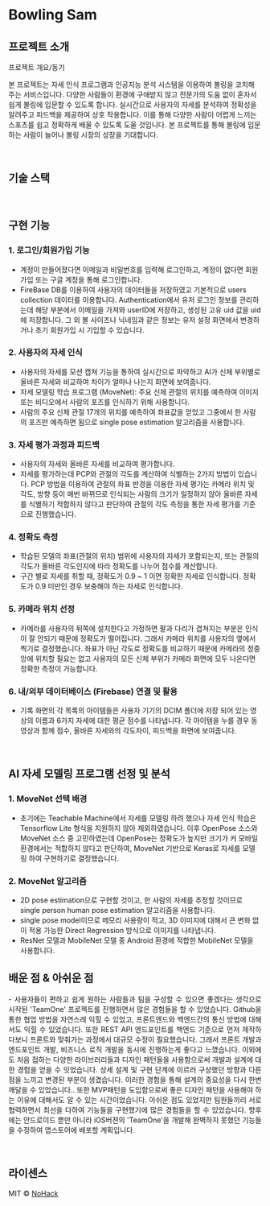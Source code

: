 # Bowling Sam


## 프로젝트 소개

<p align="justify">
프로젝트 개요/동기
</p>
본 프로젝트는 자세 인식 프로그램과 인공지능 분석 시스템을 이용하여 볼링을 코치해 주는 서비스입니다. 다양한 사람들이 환경에 구애받지 않고 전문가의 도움 없이 혼자서 쉽게 볼링에 입문할 수 있도록 합니다. 실시간으로 사용자의 자세를 분석하여 정확성을 알려주고 피드백을 제공하여 상호 작용합니다. 이를 통해 다양한 사람이 어렵게 느끼는 스포츠를 쉽고 정확하게 배울 수 있도록 도울 것입니다. 본 프로젝트를 통해 볼링에 입문하는 사람이 늘어나 볼링 시장의 성장을 기대합니다.
</p>

<br>

## 기술 스택



<br>

## 구현 기능

### 1. 로그인/회원가입 기능
- 계정이 만들어졌다면 이메일과 비밀번호를 입력해 로그인하고, 계정이 없다면 회원가입 또는 구글 계정을 통해 로그인합니다. 
- FireBase DB를 이용하여 사용자의 데이터들을 저장하였고 기본적으로 users collection 데이터를 이용합니다. Authentication에서 유저 로그인 정보를 관리하는데 해당 부분에서 이메일을 가져와 userID에 저장하고, 생성된 고유 uid 값을 uid에 저장합니다. 그 외 볼 사이즈나 닉네임과 같은 정보는 유저 설정 화면에서 변경하거나 초기 회원가입 시 기입할 수 있습니다.

### 2. 사용자의 자세 인식
- 사용자의 자세를 모션 캡쳐 기능을 통하여 실시간으로 파악하고 AI가 신체 부위별로 올바른 자세와 비교하여 차이가 얼마나 나는지 화면에 보여줍니다.
- 자세 모델링 학습 프로그램 (MoveNet): 주요 신체 관절의 위치를 예측하여 이미지 또는 비디오에서 사람의 포즈를 인식하기 위해 사용합니다. 
- 사람의 주요 신체 관절 17개의 위치를 예측하여 좌표값을 얻었고 그중에서 한 사람의 포즈만 예측하면 됨으로 single pose estimation 알고리즘을 사용합니다.

### 3. 자세 평가 과정과 피드백
- 사용자의 자세와 올바른 자세를 비교하여 평가합니다. 
- 자세를 평가하는데 PCP와 관절의 각도를 계산하여 식별하는 2가지 방법이 있습니다. PCP 방법을 이용하여 관절의 좌표 반경을 이용한 자세 평가는 카메라 위치 및 각도, 방향 등이 매번 바뀌므로 인식되는 사람의 크기가 일정하지 않아 올바른 자세를 식별하기 적합하지 않다고 판단하여 관절의 각도 측정을 통한 자세 평가를 기준으로 진행했습니다.

### 4. 정확도 측정
- 학습된 모델의 좌표(관절의 위치) 범위에 사용자의 자세가 포함되는지, 또는 관절의 각도가 올바른 각도인지에 따라 정확도를 나누어 점수를 계산합니다. 
- 구간 별로 자세를 취할 때, 정확도가 0.9 ~ 1 이면 정확한 자세로 인식합니다. 정확도가 0.9 미만인 경우 보충해야 하는 자세로 인식합니다.

### 5. 카메라 위치 선정
- 카메라를 사용자의 뒤쪽에 설치한다고 가정하면 팔과 다리가 겹쳐지는 부분은 인식이 잘 안되기 때문에 정확도가 떨어집니다. 그래서 카메라 위치를 사용자의 옆에서 찍기로 결정했습니다. 좌표가 아닌 각도로 정확도를 비교하기 때문에 카메라의 정중앙에 위치할 필요는 없고 사용자의 모든 신체 부위가 카메라 화면에 모두 나온다면 정확한 측정이 가능합니다. 


### 6. 내/외부 데이터베이스 (Firebase) 연결 및 활용
- 기록 화면의 각 목록의 아이템들은 사용자 기기의 DCIM 폴더에 저장 되어 있는 영상의 이름과 6가지 자세에 대한 평균 점수를 나타냅니다. 각 아이템을 누를 경우 동영상과 함께 점수, 올바른 자세와의 각도차이, 피드백을 화면에 보여줍니다.

<br>

## AI 자세 모델링 프로그램 선정 및 분석

### 1. MoveNet 선택 배경
- 초기에는 Teachable Machine에서 자세를 모델링 하려 했으나 자세 인식 학습은 Tensorflow Lite 형식을 지원하지 않아 제외하였습니다. 이후 OpenPose 소스와 MoveNet 소스 중 고민하였는데 OpenPose는 정확도가 높지만 크기가 커 모바일 환경에서는 적합하지 않다고 판단하여, MoveNet 기반으로 Keras로 자세를 모델링 하여 구현하기로 결정했습니다.

### 2. MoveNet 알고리즘
- 2D pose estimation으로 구현할 것이고, 한 사람의 자세를 추정할 것이므로 single person human pose estimation 알고리즘을 사용합니다.
- single pose model이므로 메모리 사용량이 적고, 3D 이미지에 대해서 큰 변화 없이 적용 가능한 Direct Regression 방식으로 이미지를 나타냅니다.
- ResNet 모델과 MobileNet 모델 중 Android 환경에 적합한 MobileNet 모델을 사용합니다.




<bt>


## 배운 점 & 아쉬운 점

<p align="justify">
- 사용자들이 편하고 쉽게 원하는 사람들과 팀을 구성할 수 있으면 좋겠다는 생각으로 시작된 'TeamOne' 프로젝트를 진행하면서 많은 경험들을 할 수 있었습니다. Github을 통한 협업 방법을 자연스레 익힐 수 있었고, 프론트엔드와 백엔드간의 통신 방법에 대해서도 익힐 수 있었습니다. 또한 REST API 엔드포인트를 백엔드 기준으로 먼저 제작하다보니 프론트와 맞춰가는 과정에서 대규모 수정이 필요했습니다. 그래서 프론트 개발과 엔드포인트 개발, 비즈니스 로직 개발을 동시에 진행하는게 좋다고 느꼈습니다. 이외에도 처음 접하는 다양한 라이브러리들과 디자인 패턴들을 사용함으로써 개발과 설계에 대한 경험을 얻을 수 잇었습니다.
 상세 설계 및 구현 단계에 이르러 구상했던 방향과 다른 점을 느끼고 변경된 부분이 생겼습니다. 이러한 경험을 통해 설계의 중요성을 다시 한번 깨달을 수 있었습니다.. 또한 MVP패턴을 도입함으로써 좋은 디자인 패턴을 사용해야 하는 이유에 대해서도 알 수 있는 시간이었습니다. 아쉬운 점도 있었지만 팀원들끼리 서로 협력하면서 최선을 다하여 기능들을 구현했기에 많은 경험들을 할 수 있었습니다. 향후에는 안드로이드 뿐만 아니라 iOS버젼의 'TeamOne'을 개발해 완벽하지 못했던 기능들을 수정하여 앱스토어에 배포할 계획입니다.
</p>

<br>

## 라이센스

MIT &copy; [NoHack](mailto:lbjp114@gmail.com)

<!-- Stack Icon Refernces -->

[js]: /images/stack/javascript.svg
[ts]: /images/stack/typescript.svg
[react]: /images/stack/react.svg
[node]: /images/stack/node.svg
